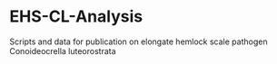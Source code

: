 # EHS-CL-Analysis
Scripts and data for publication on elongate hemlock scale pathogen Conoideocrella luteorostrata 
